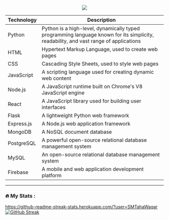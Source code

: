 <p align="center">
  <img src="https://capsule-render.vercel.app/api?type=transparent&color=auto&height=300&section=header&text=I%20am%20a%20Full-stack%20developer&fontSize=50" />
</p>

| Technology | Description |
|------------|-------------|
| Python | Python is a high-level, dynamically typed programming language known for its simplicity, readability, and vast range of applications |
| HTML | Hypertext Markup Language, used to create web pages |
| CSS | Cascading Style Sheets, used to style web pages |
| JavaScript | A scripting language used for creating dynamic web content |
| Node.js | A JavaScript runtime built on Chrome's V8 JavaScript engine |
| React | A JavaScript library used for building user interfaces |
| Flask | A lightweight Python web framework |
| Express.js | A Node.js web application framework |
| MongoDB | A NoSQL document database |
| PostgreSQL | A powerful open-source relational database management system |
| MySQL | An open-source relational database management system |
| Firebase | A mobile and web application development platform |

---

### :fire: My Stats :
https://github-readme-streak-stats.herokuapp.com/?user=SMTahaWaqar
[![GitHub Streak](http://github-readme-streak-stats.herokuapp.com?user=your-SMTahaWaqar&theme=dark&background=000000)](https://git.io/streak-stats)
